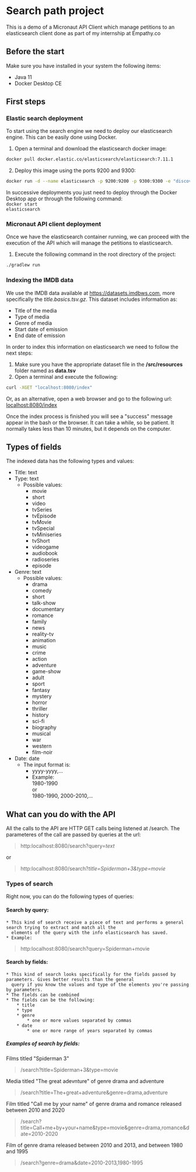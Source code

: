 # Search path project

This is a demo of a Micronaut API Client which manage petitions to an elasticsearch client done as part of my internship
at Empathy.co

## Before the start

Make sure you have installed in your system the following items:

* Java 11
* Docker Desktop CE

## First steps

### Elastic search deployment

To start using the search engine we need to deploy our elasticsearch engine. This can be easily done using Docker.

1. Open a terminal and download the elasticsearch docker image:<br/>

```bash   
docker pull docker.elastic.co/elasticsearch/elasticsearch:7.11.1
```
2. Deploy this image using the ports 9200 and 9300:<br/>

```bash   
docker run -d --name elasticsearch -p 9200:9200 -p 9300:9300 -e "discovery.type=single-node" docker.elastic.co/elasticsearch/elasticsearch:7.11.1
```

In successive deployments you just need to deploy through the Docker Desktop app or through the following command:
<br/><code>docker start elasticsearch</code>

### Micronaut API client deployment

Once we have the elasticsearch container running, we can proceed with the execution of the API which will manage the
petitions to elasticsearch.

1. Execute the following command in the root directory of the project:<br/>

```bash   
./gradlew run
```

### Indexing the IMDB data

We use the IMDB data available at https://datasets.imdbws.com, more specifically the *title.basics.tsv.gz*. This dataset
includes information as:

* Title of the media
* Type of media
* Genre of media
* Start date of emission
* End date of emission

In order to index this information on elasticsearch we need to follow the next steps:

1. Make sure you have the appropriate dataset file in the **/src/resources** folder named as **data.tsv**
2. Open a terminal and execute the following:<br/>

```bash
curl -XGET "localhost:8080/index"
```

Or, as an alternative, open a web browser and go to the following url:
[localhost:8080/index](localhost:8080/index)

Once the index process is finished you will see a "success" message appear in the bash or the browser. It can take a
while, so be patient. It normally takes less than 10 minutes, but it depends on the computer.

## Types of fields
The indexed data has the following types and values:
* Title: text
* Type: text
    * Possible values:
        * movie
        * short
        * video
        * tvSeries
        * tvEpisode
        * tvMovie
        * tvSpecial
        * tvMiniseries
        * tvShort
        * videogame
        * audiobook
        * radioseries
        * episode
* Genre: text
    * Possible values:
        * drama
        * comedy
        * short
        * talk-show
        * documentary
        * romance
        * family
        * news
        * reality-tv
        * animation
        * music
        * crime
        * action
        * adventure
        * game-show
        * adult
        * sport
        * fantasy
        * mystery
        * horror
        * thriller
        * history
        * sci-fi
        * biography
        * musical
        * war
        * western
        * film-noir
* Date: date
    * The input format is:
        * yyyy-yyyy,...
        * Example:<br/>
          1980-1990 <br/>or<br/> 1980-1990, 2000-2010,...
    
    

## What can you do with the API

All the calls to the API are HTTP GET calls being listened at /search. The parameteres of the call are passed by queries
at the url:
> http:localhost:8080/search?query=*text*

or

> http:localhost:8080/search?*title=Spiderman+3&type=movie*

### Types of search
Right now, you can do the following types of queries:

#### Search by query:
    * This kind of search receive a piece of text and performs a general search trying to extract and match all the
      elements of the query with the info elasticsearch has saved.
    * Example:
  > http:localhost:8080/search?query=Spiderman+movie

#### Search by fields:
    * This kind of search looks specifically for the fields passed by parameters. Gives better results than the general
      query if you know the values and type of the elements you're passing by parameters.
    * The fields can be combined
    * The fields can be the following:
        * title
        * type
        * genre 
            * one or more values separated by commas
        * date
            * one or more range of years separated by commas
    
##### Examples of search by fields:
Films titled "Spiderman 3"
> /search?title=Spiderman+3&type=movie
  
Media titled "The great adevnture" of genre drama and adventure
> /search?title=The+great+adventure&genre=drama,adventure
  
Film titled "Call me by your name" of genre drama and romance released between 2010 and 2020
> /search?title=Call+me+by+your+name&type=movie&genre=drama,romance&date=2010-2020
 
Film of genre drama released between 2010 and 2013, and between 1980 and 1995
> /search?genre=drama&date=2010-2013,1980-1995